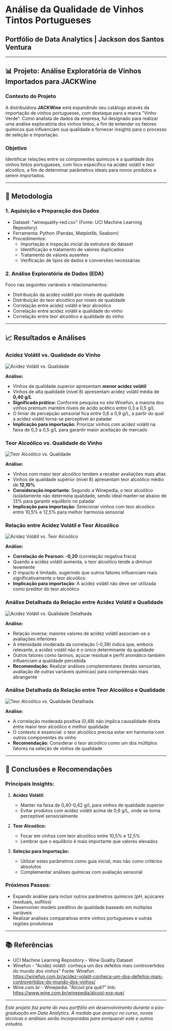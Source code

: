 # Análise da Qualidade de Vinhos Tintos Portugueses
## Portfólio de Data Analytics | Jackson dos Santos Ventura

---

## 📊 Projeto: Análise Exploratória de Vinhos Importados para JACKWine

### Contexto do Projeto

A distribuidora **JACKWine** está expandindo seu catálogo através da importação de vinhos portugueses, com destaque para a marca "Vinho Verde". Como analista de dados da empresa, fui designado para realizar uma análise exploratória dos vinhos tintos, a fim de entender os fatores químicos que influenciam sua qualidade e fornecer insights para o processo de seleção e importação.

### Objetivo

Identificar relações entre os componentes químicos e a qualidade dos vinhos tintos portugueses, com foco específico na acidez volátil e teor alcoólico, a fim de determinar parâmetros ideais para novos produtos a serem importados.

---

## 🔬 Metodologia

### 1. Aquisição e Preparação dos Dados
- Dataset: "winequality-red.csv" (Fonte: UCI Machine Learning Repository)
- Ferramenta: Python (Pandas, Matplotlib, Seaborn)
- Procedimentos:
  - Importação e inspeção inicial da estrutura do dataset
  - Identificação e tratamento de valores duplicados
  - Tratamento de valores ausentes
  - Verificação de tipos de dados e conversões necessárias

### 2. Análise Exploratória de Dados (EDA)
Foco nas seguintes variáveis e relacionamentos:
- Distribuição da acidez volátil por níveis de qualidade
- Distribuição do teor alcoólico por níveis de qualidade
- Correlação entre acidez volátil e teor alcoólico
- Correlação entre acidez volátil e qualidade do vinho
- Correlação entre teor alcoólico e qualidade do vinho

---

## 📈 Resultados e Análises

### Acidez Volátil vs. Qualidade do Vinho

![Acidez Volátil vs. Qualidade](Graficos\acidez_qualidade_vinho.png)

**Análise:**
- Vinhos de qualidade superior apresentam **menor acidez volátil**
- Vinhos de alta qualidade (nível 8) apresentam acidez volátil média de **0,40 g/L**
- **Significado prático:** Conforme pesquisa no site Winefun, a maioria dos vinhos premium mantém níveis de ácido acético entre 0,3 a 0,5 g/L
- O limiar de percepção sensorial fica entre 0,6 a 0,9 g/L, a partir do qual a acidez volátil torna-se perceptível ao paladar
- **Implicação para importação:** Priorizar vinhos com acidez volátil na faixa de 0,3 a 0,5 g/L para garantir maior aceitação de mercado

### Teor Alcoólico vs. Qualidade do Vinho

![Teor Alcoólico vs. Qualidade](Graficos\teor_alcoolico_qualidade_vinho.png)

**Análise:**
- Vinhos com maior teor alcoólico tendem a receber avaliações mais altas
- Vinhos de qualidade superior (nível 8) apresentam teor alcoólico médio de **12,10%**
- **Consideração importante:** Segundo a Winepedia, o teor alcoólico isoladamente não determina qualidade, sendo ideal manter-se abaixo de 13% para garantir equilíbrio no paladar
- **Implicação para importação:** Selecionar vinhos com teor alcoólico entre 10,5% e 12,5% para melhor harmonia sensorial

### Relação entre Acidez Volátil e Teor Alcoólico

![Acidez Volátil vs. Teor Alcoólico](Graficos\relacao_acidez_teor_alcoolicopng.png)

**Análise:**
- **Correlação de Pearson: -0,20** (correlação negativa fraca)
- Quando a acidez volátil aumenta, o teor alcoólico tende a diminuir levemente
- O impacto é limitado, sugerindo que outros fatores influenciam mais significativamente o teor alcoólico
- **Implicação para importação:** A acidez volátil não deve ser utilizada como preditor do teor alcoólico

### Análise Detalhada da Relação entre Acidez Volátil e Qualidade

![Acidez Volátil vs. Qualidade Detalhada](Graficos\relacao_acidez_qualidade_vinho.png)

**Análise:**
- Relação inversa: maiores valores de acidez volátil associam-se a avaliações inferiores
- A intensidade moderada da correlação (-0,39) indica que, embora relevante, a acidez volátil não é o único determinante da qualidade
- Outros fatores como taninos, açúcar residual e perfil aromático também influenciam a qualidade percebida
- **Recomendação:** Realizar análises complementares (testes sensoriais, avaliação de outras variáveis químicas) para compreensão mais abrangente

### Análise Detalhada da Relação entre Teor Alcoólico e Qualidade

![Teor Alcoólico vs. Qualidade Detalhada](Graficos\relacao_teor_alcoolico_qualidade_vinho.png)

**Análise:**
- A correlação moderada positiva (0,48) não implica causalidade direta entre maior teor alcoólico e melhor qualidade
- O contexto é essencial: o teor alcoólico precisa estar em harmonia com outros componentes do vinho
- **Recomendação:** Considerar o teor alcoólico como um dos múltiplos fatores na seleção de vinhos de qualidade

---

## 🎯 Conclusões e Recomendações

### Principais Insights:
1. **Acidez Volátil:**
   - Manter na faixa de 0,40-0,42 g/L para vinhos de qualidade superior
   - Evitar produtos com acidez volátil acima de 0,6 g/L, onde se torna perceptível sensorialmente

2. **Teor Alcoólico:**
   - Focar em vinhos com teor alcoólico entre 10,5% e 12,5%
   - Lembrar que o equilíbrio é mais importante que valores elevados

3. **Seleção para Importação:**
   - Utilizar estes parâmetros como guia inicial, mas não como critérios absolutos
   - Complementar análises químicas com avaliação sensorial

### Próximos Passos:
- Expandir análise para incluir outros parâmetros químicos (pH, açúcares residuais, sulfitos)
- Desenvolver modelo preditivo de qualidade baseado em múltiplas variáveis
- Realizar análises comparativas entre vinhos portugueses e outras regiões produtoras

---

## 📚 Referências
- UCI Machine Learning Repository - Wine Quality Dataset
- Winefun - "Acidez volátil: conheça um dos defeitos mais controvertidos do mundo dos vinhos"
  Fonte: Winefun  
  https://winefun.com.br/acidez-volatil-conheca-um-dos-defeitos-mais-controvertidos-do-mundo-dos-vinhos/
- Wine.com.br - Winepedia: "Álcool pra quê?"
  link:  
  https://www.wine.com.br/winepedia/alcool-pra-que/

---

*Este projeto faz parte do meu portfólio em desenvolvimento durante a pós-graduação em Data Analytics. À medida que avanço no curso, novas técnicas e análises serão incorporadas para enriquecer este e outros estudos.*
